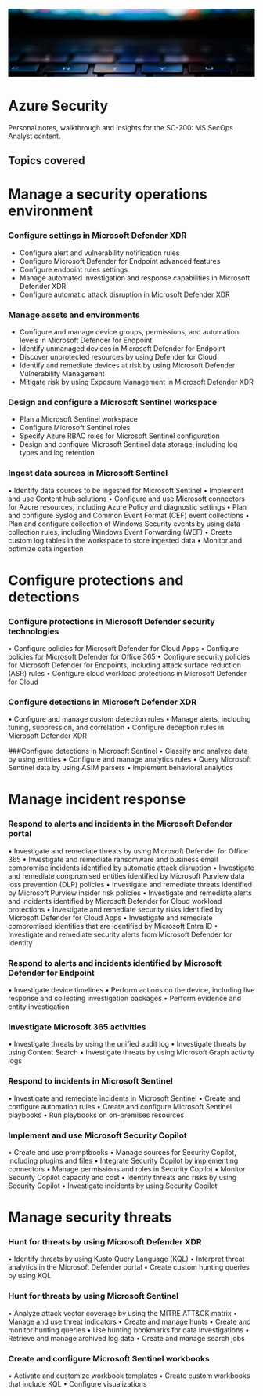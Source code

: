 ![xdr-banner](./img/xdr-ban.jpg)

# Azure Security
Personal notes, walkthrough and insights for the SC-200: MS SecOps Analyst content.


## Topics covered

# Manage a security operations environment

### Configure settings in Microsoft Defender XDR
  * Configure alert and vulnerability notification rules
  * Configure Microsoft Defender for Endpoint advanced features
  * Configure endpoint rules settings
  * Manage automated investigation and response capabilities in Microsoft Defender XDR
  * Configure automatic attack disruption in Microsoft Defender XDR

### Manage assets and environments
  * Configure and manage device groups, permissions, and automation levels in Microsoft Defender for Endpoint
  * Identify unmanaged devices in Microsoft Defender for Endpoint
  * Discover unprotected resources by using Defender for Cloud
  * Identify and remediate devices at risk by using Microsoft Defender Vulnerability Management
  * Mitigate risk by using Exposure Management in Microsoft Defender XDR

### Design and configure a Microsoft Sentinel workspace
 * Plan a Microsoft Sentinel workspace
 * Configure Microsoft Sentinel roles
 * Specify Azure RBAC roles for Microsoft Sentinel configuration
 * Design and configure Microsoft Sentinel data storage, including log types and log retention

### Ingest data sources in Microsoft Sentinel
 •	Identify data sources to be ingested for Microsoft Sentinel
 •	Implement and use Content hub solutions
 •	Configure and use Microsoft connectors for Azure resources, including Azure Policy and diagnostic settings
 •	Plan and configure Syslog and Common Event Format (CEF) event collections
 •	Plan and configure collection of Windows Security events by using data collection rules, including Windows Event Forwarding (WEF)
 •	Create custom log tables in the workspace to store ingested data
 •	Monitor and optimize data ingestion

# Configure protections and detections

### Configure protections in Microsoft Defender security technologies
 •	Configure policies for Microsoft Defender for Cloud Apps
 •	Configure policies for Microsoft Defender for Office 365
 •	Configure security policies for Microsoft Defender for Endpoints, including attack surface reduction (ASR) rules
 •	Configure cloud workload protections in Microsoft Defender for Cloud

### Configure detections in Microsoft Defender XDR
 •	Configure and manage custom detection rules
 •	Manage alerts, including tuning, suppression, and correlation
 •	Configure deception rules in Microsoft Defender XDR

###Configure detections in Microsoft Sentinel
 •	Classify and analyze data by using entities
 •	Configure and manage analytics rules
 •	Query Microsoft Sentinel data by using ASIM parsers
 •	Implement behavioral analytics

# Manage incident response

### Respond to alerts and incidents in the Microsoft Defender portal
 •	Investigate and remediate threats by using Microsoft Defender for Office 365
 •	Investigate and remediate ransomware and business email compromise incidents identified by automatic attack disruption
 •	Investigate and remediate compromised entities identified by Microsoft Purview data loss prevention (DLP) policies
 •	Investigate and remediate threats identified by Microsoft Purview insider risk policies
 •	Investigate and remediate alerts and incidents identified by Microsoft Defender for Cloud workload protections
 •	Investigate and remediate security risks identified by Microsoft Defender for Cloud Apps
 •	Investigate and remediate compromised identities that are identified by Microsoft Entra ID
 •	Investigate and remediate security alerts from Microsoft Defender for Identity

### Respond to alerts and incidents identified by Microsoft Defender for Endpoint
 •	Investigate device timelines
 •	Perform actions on the device, including live response and collecting investigation packages
 •	Perform evidence and entity investigation

### Investigate Microsoft 365 activities
 •	Investigate threats by using the unified audit log
 •	Investigate threats by using Content Search
 •	Investigate threats by using Microsoft Graph activity logs

### Respond to incidents in Microsoft Sentinel
 •	Investigate and remediate incidents in Microsoft Sentinel
 •	Create and configure automation rules
 •	Create and configure Microsoft Sentinel playbooks
 •	Run playbooks on on-premises resources

### Implement and use Microsoft Security Copilot
 •	Create and use promptbooks
 •	Manage sources for Security Copilot, including plugins and files
 •	Integrate Security Copilot by implementing connectors
 •	Manage permissions and roles in Security Copilot
 •	Monitor Security Copilot capacity and cost
 •	Identify threats and risks by using Security Copilot
 •	Investigate incidents by using Security Copilot

# Manage security threats

### Hunt for threats by using Microsoft Defender XDR
 •	Identify threats by using Kusto Query Language (KQL)
 •	Interpret threat analytics in the Microsoft Defender portal
 •	Create custom hunting queries by using KQL

### Hunt for threats by using Microsoft Sentinel
 •	Analyze attack vector coverage by using the MITRE ATT&CK matrix
 •	Manage and use threat indicators
 •	Create and manage hunts
 •	Create and monitor hunting queries
 •	Use hunting bookmarks for data investigations
 •	Retrieve and manage archived log data
 •	Create and manage search jobs

### Create and configure Microsoft Sentinel workbooks
 •	Activate and customize workbook templates
 •	Create custom workbooks that include KQL
 •	Configure visualizations
